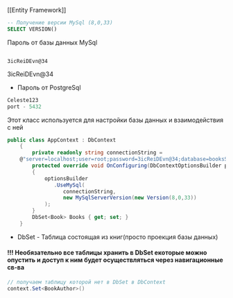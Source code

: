 [[Entity Framework]]

```sql
-- Получение версии MySql (8,0,33)
SELECT VERSION()
```
Пароль от базы данных MySql
```

3icReiDEvn@34

```

3icReiDEvn@34
- Пароль от PostgreSql
```cs
Celeste123
port - 5432
```
Этот класс используется для настройки базы данных и взаимодействия с ней
```cs
public class AppContext : DbContext
	{
		private readonly string connectionString =
	@"server=localhost;user=root;password=3icReiDEvn@34;database=booksShopDB;";
		protected override void OnConfiguring(DbContextOptionsBuilder ptionsBuilder)
		{
			optionsBuilder
			   .UseMySql(
				  connectionString,
				  new MySqlServerVersion(new Version(8,0,33))
			);
		}
		DbSet<Book> Books { get; set; }
	}
```
- DbSet - Таблица состоящая из книг(просто проекция базы данных)
#### !!! Необязательно все таблицы хранить в DbSet екоторые можно опустить и доступ к ним будет осуществляться через навигационные св-ва
```cs
// получаем таблицу которой нет в DbSet в DbContext
context.Set<BookAuthor>()
```